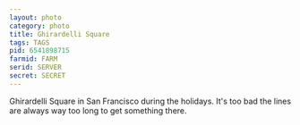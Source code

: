 ```yaml
---
layout: photo
category: photo
title: Ghirardelli Square
tags: TAGS
pid: 6541898715
farmid: FARM
serid: SERVER
secret: SECRET
---
```


Ghirardelli Square in San Francisco during the holidays. It's too bad the lines are always way too long to get something there.
